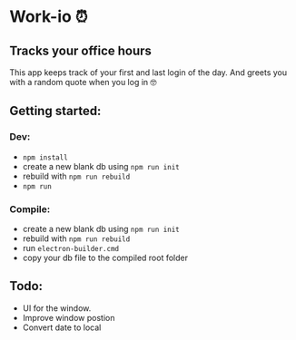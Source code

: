 # Work-io ⏰
## Tracks your office hours
This app keeps track of your first and last login of the day.
And greets you with a random quote when you log in 🤓

## Getting started:
### Dev:
- `npm install`
- create a new blank db using `npm run init`
- rebuild with `npm run rebuild`
- `npm run`
### Compile:
- create a new blank db using `npm run init`
- rebuild with `npm run rebuild`
- run `electron-builder.cmd`
- copy your db file to the compiled root folder

## Todo:
   - UI for the window.
   - Improve window postion
   - Convert date to local   
